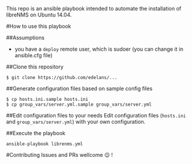 This repo is an ansible playbook intended to automate the installation of libreNMS on Ubuntu 14.04.


#How to use this playbook

##Assumptions

+ you have a `deploy` remote user, which is sudoer (you can change it in ansible.cfg file)


##Clone this repository

```
$ git clone https://github.com/edelans/...
```

##Generate configuration files based on sample config files

```
$ cp hosts.ini.sample hosts.ini
$ cp group_vars/server.yml.sample group_vars/server.yml
```

##Edit configuration files to your needs
Edit configuration files (`hosts.ini` and `group_vars/server.yml`) with your own configuration.


##Execute the playbook

```
ansible-playbook librenms.yml
```

#Contributing
Issues and PRs wellcome :wink: !
